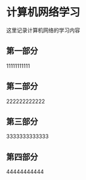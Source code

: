 # 计算机网络学习

这里记录计算机网络的学习内容

## 第一部分

11111111111

## 第二部分

222222222222

## 第三部分

3333333333333

## 第四部分

44444444444